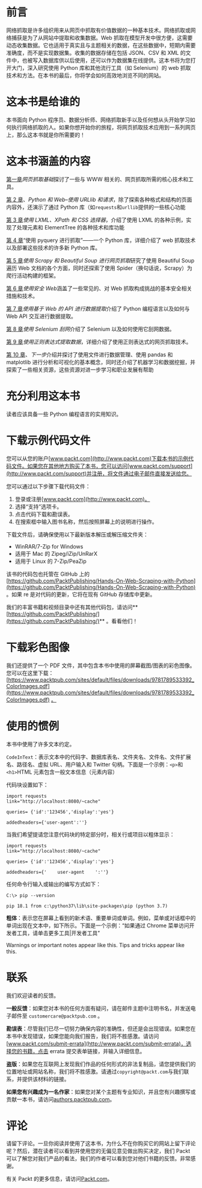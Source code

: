 # 前言

网络抓取是许多组织用来从网页中抓取有价值数据的一种基本技术。网络抓取或网络捕获是为了从网站中提取和收集数据。Web 抓取在模型开发中很方便，这需要动态收集数据。它也适用于真实且与主题相关的数据，在这些数据中，短期内需要准确度，而不是实现数据集。收集的数据存储在包括 JSON、CSV 和 XML 的文件中，也被写入数据库供以后使用，还可以作为数据集在线提供。这本书将为您打开大门，深入研究使用 Python 库和其他流行工具（如 Selenium）的 web 抓取技术和方法。在本书的最后，你将学会如何高效地浏览不同的网站。

# 这本书是给谁的

本书面向 Python 程序员、数据分析师、网络抓取新手以及任何想从头开始学习如何执行网络抓取的人。如果你想开始你的旅程，将网页抓取技术应用到一系列网页上，那么这本书就是你所需要的！

# 这本书涵盖的内容

[第一章](01.html)*网页抓取基础*探讨了一些与 WWW 相关的、网页抓取所需的核心技术和工具。

[第 2 章](02.html)、*Python 和 Web–使用 URLlib 和请求*，除了探索各种格式和结构的页面内容外，还演示了通过 Python 库（如`requests`和`urllib`提供的一些核心功能

[第 3 章](03.html)*使用 LXML、XPath 和 CSS 选择器*，介绍了使用 LXML 的各种示例，实现了处理元素和 ElementTree 的各种技术和库功能

[第 4 章](04.html)“使用 pyquery 进行抓取”——一个 Python 库，详细介绍了 web 抓取技术以及部署这些技术的许多新 Python 库。

[第 5 章](05.html)*使用 Scrapy 和 Beautiful Soup 进行网页抓取*研究了使用 Beautiful Soup 遍历 Web 文档的各个方面，同时还探索了使用 Spider（换句话说，Scrapy）为爬行活动构建的框架。

[第 6 章](06.html)*使用安全 Web*涵盖了一些常见的、对 Web 抓取构成挑战的基本安全相关措施和技术。

[第 7 章](07.html)*使用基于 Web 的 API 进行数据提取*介绍了 Python 编程语言以及如何与 Web API 交互进行数据提取。

[第 8 章](08.html)*使用 Selenium 刮网*介绍了 Selenium 以及如何使用它刮网数据。

[第 9 章](09.html)*使用正则表达式提取数据*，详细介绍了使用正则表达式的网页抓取技术。

[第 10 章](10.html)、*下一步*介绍并探讨了使用文件进行数据管理、使用 pandas 和 matplotlib 进行分析和可视化的基本概念，同时还介绍了机器学习和数据挖掘，并探索了一些相关资源，这些资源对进一步学习和职业发展有帮助

# 充分利用这本书

读者应该具备一些 Python 编程语言的实用知识。

# 下载示例代码文件

您可以从您的账户[www.packt.com](http://www.packt.com)下载本书的示例代码文件。如果您在其他地方购买了本书，您可以访问[www.packt.com/support](http://www.packt.com/support)并注册，将文件通过电子邮件直接发送给您。

您可以通过以下步骤下载代码文件：

1.  登录或注册[www.packt.com](http://www.packt.com)。
2.  选择“支持”选项卡。
3.  点击代码下载和勘误表。
4.  在搜索框中输入图书名称，然后按照屏幕上的说明进行操作。

下载文件后，请确保使用以下最新版本解压或解压缩文件夹：

*   WinRAR/7-Zip for Windows
*   适用于 Mac 的 Zipeg/iZip/UnRarX
*   适用于 Linux 的 7-Zip/PeaZip

该书的代码包也托管在 GitHub 上的[https://github.com/PacktPublishing/Hands-On-Web-Scraping-with-Python](https://github.com/PacktPublishing/Hands-On-Web-Scraping-with-Python) 。如果 re 是对代码的更新，它将在现有 GitHub 存储库中更新。

我们的丰富书籍和视频目录中还有其他代码包，请访问**[https://github.com/PacktPublishing/](https://github.com/PacktPublishing/)** 。看看他们！

# 下载彩色图像

我们还提供了一个 PDF 文件，其中包含本书中使用的屏幕截图/图表的彩色图像。您可以在这里下载：[https://www.packtpub.com/sites/default/files/downloads/9781789533392_ColorImages.pdf](https://www.packtpub.com/sites/default/files/downloads/9781789533392_ColorImages.pdf) [。](https://www.packtpub.com/sites/default/files/downloads/9781789533392_ColorImages.pdf)

# 使用的惯例

本书中使用了许多文本约定。

`CodeInText`：表示文本中的代码字、数据库表名、文件夹名、文件名、文件扩展名、路径名、虚拟 URL、用户输入和 Twitter 句柄。下面是一个示例：`<p>`和`<h1>`HTML 元素包含一般文本信息（元素内容）

代码块设置如下：

```
import requests
link="http://localhost:8080/~cache"

queries= {'id':'123456','display':'yes'}

addedheaders={'user-agent':''}
```

当我们希望提请您注意代码块的特定部分时，相关行或项目以粗体显示：

```
import requests
link="http://localhost:8080/~cache"

queries= {'id':'123456','display':'yes'}

addedheaders={'    user-agent    ':''}
```

任何命令行输入或输出的编写方式如下：

```
C:\> pip --version

pip 18.1 from c:\python37\lib\site-packages\pip (python 3.7)
```

**粗体**：表示您在屏幕上看到的新术语、重要单词或单词。例如，菜单或对话框中的单词出现在文本中，如下所示。下面是一个示例：“如果通过 Chrome 菜单访问开发者工具，请单击更多工具|开发者工具”

Warnings or important notes appear like this. Tips and tricks appear like this.

# 联系

我们欢迎读者的反馈。

**一般反馈**：如果您对本书的任何方面有疑问，请在邮件主题中注明书名，并发送电子邮件至 `customercare@packtpub.com` 。

**勘误表**：尽管我们已尽一切努力确保内容的准确性，但还是会出现错误。如果您在本书中发现错误，如果您能向我们报告，我们将不胜感激。请访问[www.packt.com/submit-errata](http://www.packt.com/submit-errata)，选择您的书籍，点击 errata 提交表单链接，并输入详细信息。

**盗版**：如果您在互联网上发现我们作品的任何形式的非法复制品，请您提供我们的位置地址或网站名称，我们将不胜感激。请通过`copyright@packt.com`与我们联系，并提供该材料的链接。

**如果您有兴趣成为一名作家**：如果您对某个主题有专业知识，并且您有兴趣撰写或贡献一本书，请访问[authors.packtpub.com](http://authors.packtpub.com/)。

# 评论

请留下评论。一旦你阅读并使用了这本书，为什么不在你购买它的网站上留下评论呢？然后，潜在读者可以看到并使用您的无偏见意见做出购买决定，我们 Packt 可以了解您对我们产品的看法，我们的作者可以看到您对他们书籍的反馈。非常感谢。

有关 Packt 的更多信息，请访问[Packt.com](http://www.packt.com/)。